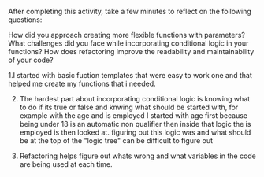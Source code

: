 After completing this activity, take a few minutes to reflect on the following questions:

How did you approach creating more flexible functions with parameters?
What challenges did you face while incorporating conditional logic in your functions?
How does refactoring improve the readability and maintainability of your code?

1.I started with basic fuction templates that were easy to work one and that helped me create my functions that i needed.

2. The hardest part about incorporating conditional logic is knowing what to do if its true or false and knwing what should be started with, for example with the age and is employed I started with age first because being under 18 is an automatic non qualifier then inside that logic the is employed is then looked at. figuring out this logic was and what should be at the top of the "logic tree" can be difficult to figure out

3. Refactoring helps figure out whats wrong and what variables in the code are being used at each time.
